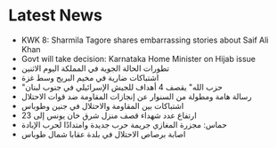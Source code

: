 # Latest News
-  KWK 8: Sharmila Tagore shares embarrassing stories about Saif Ali Khan
-  Govt will take decision: Karnataka Home Minister on Hijab issue
-  تطورات الحالة الجوية في المملكة اليوم الاثنين
-  اشتباكات ضارية في مخيم البريج وسط غزة
-  "حزب الله" يقصف 4 أهداف للجيش الإسرائيلي في جنوب لبنان
-  رسالة هامة ومطولة من السنوار عن إنجازات المقاومة ضد قوات الاحتلال
-  اشتباكات بين المقاومة والاحتلال في جنين وطوباس
-  ارتفاع عدد شهداء قصف منزل شرق خان يونس إلى 23
-  حماس: مجزرة المغازي جريمة حرب جديدة وامتدادًا لحرب الإبادة
-  اصابة برصاص الاحتلال في بلدة عقابا شمال طوباس
